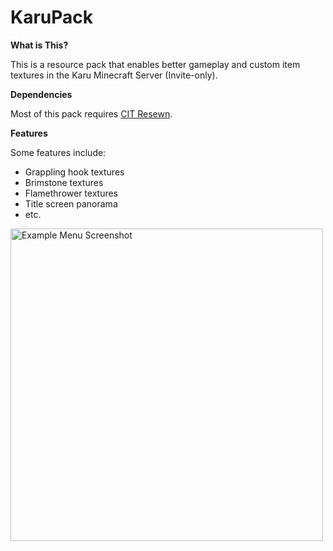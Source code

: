 # KaruPack

**What is This?**

This is a resource pack that enables better gameplay and custom item textures in the Karu Minecraft Server (Invite-only).

**Dependencies**

Most of this pack requires [CIT Resewn](https://modrinth.com/mod/cit-resewn).

**Features**

Some features include:
- Grappling hook textures
- Brimstone textures
- Flamethrower textures
- Title screen panorama
- etc.

<img width="500" alt="Example Menu Screenshot" src="https://github.com/keishispl/karupack/assets/130221310/9e05476b-c388-46f7-8a81-a9bfbab1139a">